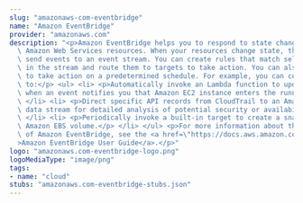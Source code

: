 ```yaml
---
slug: "amazonaws-com-eventbridge"
name: "Amazon EventBridge"
provider: "amazonaws.com"
description: "<p>Amazon EventBridge helps you to respond to state changes in your\
  \ Amazon Web Services resources. When your resources change state, they automatically\
  \ send events to an event stream. You can create rules that match selected events\
  \ in the stream and route them to targets to take action. You can also use rules\
  \ to take action on a predetermined schedule. For example, you can configure rules\
  \ to:</p> <ul> <li> <p>Automatically invoke an Lambda function to update DNS entries\
  \ when an event notifies you that Amazon EC2 instance enters the running state.</p>\
  \ </li> <li> <p>Direct specific API records from CloudTrail to an Amazon Kinesis\
  \ data stream for detailed analysis of potential security or availability risks.</p>\
  \ </li> <li> <p>Periodically invoke a built-in target to create a snapshot of an\
  \ Amazon EBS volume.</p> </li> </ul> <p>For more information about the features\
  \ of Amazon EventBridge, see the <a href=\"https://docs.aws.amazon.com/eventbridge/latest/userguide\"\
  >Amazon EventBridge User Guide</a>.</p>"
logo: "amazonaws.com-eventbridge-logo.png"
logoMediaType: "image/png"
tags:
- name: "cloud"
stubs: "amazonaws.com-eventbridge-stubs.json"
---
```

